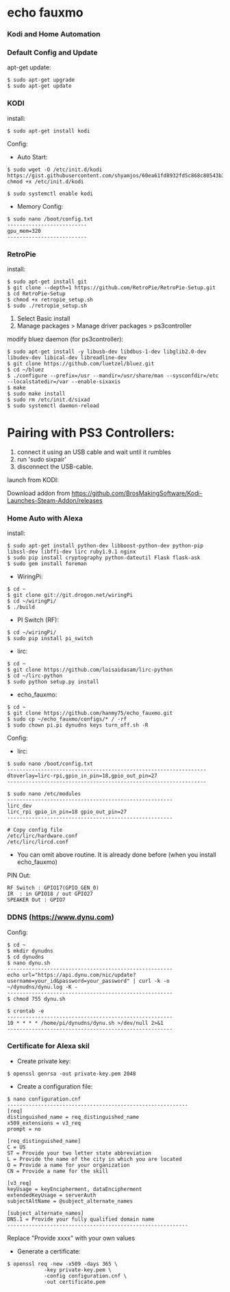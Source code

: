 # echo fauxmo

### Kodi and Home Automation

### Default Config and Update

apt-get update:
```
$ sudo apt-get upgrade
$ sudo apt-get update
```


### KODI

install:
```
$ sudo apt-get install kodi
```

Config:
- Auto Start:
```
$ sudo wget -O /etc/init.d/kodi https://gist.githubusercontent.com/shyamjos/60ea61fd8932fd5c868c80543b34f033/raw;sudo chmod +x /etc/init.d/kodi

$ sudo systemctl enable kodi
```

- Memory Config:
```
$ sudo nano /boot/config.txt
--------------------------
gpu_mem=320
--------------------------
```


### RetroPie

install:
```
$ sudo apt-get install git
$ git clone --depth=1 https://github.com/RetroPie/RetroPie-Setup.git
$ cd RetroPie-Setup
$ chmod +x retropie_setup.sh
$ sudo ./retropie_setup.sh
```
 1. Select Basic install
 2. Manage packages > Manage driver packages > ps3controller

modify bluez daemon (for ps3controller):
```
$ sudo apt-get install -y libusb-dev libdbus-1-dev libglib2.0-dev libudev-dev libical-dev libreadline-dev
$ git clone https://github.com/luetzel/bluez.git
$ cd ~/bluez
$ ./configure --prefix=/usr --mandir=/usr/share/man --sysconfdir=/etc --localstatedir=/var --enable-sixaxis
$ make
$ sudo make install
$ sudo rm /etc/init.d/sixad
$ sudo systemctl daemon-reload
```

Pairing with PS3 Controllers:
============================
 1. connect it using an USB cable and wait until it rumbles
 2. run 'sudo sixpair'
 3. disconnect the USB-cable.


launch from KODI:

Download addon from https://github.com/BrosMakingSoftware/Kodi-Launches-Steam-Addon/releases



### Home Auto with Alexa

install:
```
$ sudo apt-get install python-dev libboost-python-dev python-pip libssl-dev libffi-dev lirc ruby1.9.1 nginx
$ sudo pip install cryptography python-dateutil Flask flask-ask
$ sudo gem install foreman
```

- WiringPi:
```
$ cd ~
$ git clone git://git.drogon.net/wiringPi
$ cd ~/wiringPi/
$ ./build
```

- PI Switch (RF):
```
$ cd ~/wiringPi/
$ sudo pip install pi_switch
```

- lirc:
```
$ cd ~
$ git clone https://github.com/loisaidasam/lirc-python
$ cd ~/lirc-python
$ sudo python setup.py install
```

- echo_fauxmo:
```
$ cd ~
$ git clone https://github.com/hanmy75/echo_fauxmo.git
$ sudo cp ~/echo_fauxmo/configs/* / -rf
$ sudo chown pi.pi dynudns keys turn_off.sh -R
```


Config:

- lirc:
```
$ sudo nano /boot/config.txt
-----------------------------------------------------------------
dtoverlay=lirc-rpi,gpio_in_pin=18,gpio_out_pin=27
-----------------------------------------------------------------

$ sudo nano /etc/modules
------------------------------------------------------
lirc_dev
lirc_rpi gpio_in_pin=18 gpio_out_pin=27
------------------------------------------------------

# Copy config file
/etc/lirc/hardware.conf
/etc/lirc/lircd.conf
```
 * You can omit above routine. It is already done before (when you install echo_fauxmo)


PIN Out:
```
RF Switch : GPIO17(GPIO_GEN_0)
IR  : in GPIO18 / out GPIO27
SPEAKER Out : GPIO7
```


### DDNS (https://www.dynu.com)

Config:
```
$ cd ~
$ mkdir dynudns
$ cd dynudns
$ nano dynu.sh
------------------------------------------------------
echo url="https://api.dynu.com/nic/update?username=your_id&password=your_password" | curl -k -o ~/dynudns/dynu.log -K -
------------------------------------------------------
$ chmod 755 dynu.sh

$ crontab -e
------------------------------------------------------
10 * * * * /home/pi/dynudns/dynu.sh >/dev/null 2>&1
------------------------------------------------------
```


### Certificate for Alexa skil

- Create private key:
```
$ openssl genrsa -out private-key.pem 2048
```

- Create a configuration file:
```
$ nano configuration.cnf
-----------------------------------------------------------
[req]
distinguished_name = req_distinguished_name
x509_extensions = v3_req
prompt = no

[req_distinguished_name]
C = US
ST = Provide your two letter state abbreviation
L = Provide the name of the city in which you are located
O = Provide a name for your organization
CN = Provide a name for the skill

[v3_req]
keyUsage = keyEncipherment, dataEncipherment
extendedKeyUsage = serverAuth
subjectAltName = @subject_alternate_names

[subject_alternate_names]
DNS.1 = Provide your fully qualified domain name
-----------------------------------------------------------
```
Replace "Provide xxxx" with your own values

- Generate a certificate:
```
$ openssl req -new -x509 -days 365 \
            -key private-key.pem \
            -config configuration.cnf \
            -out certificate.pem
```
